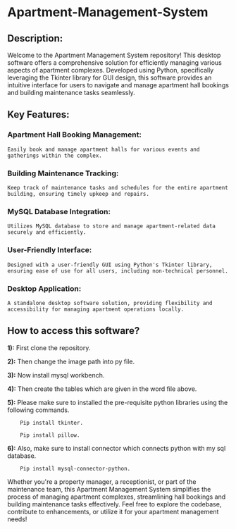 # Apartment-Management-System

## Description:
Welcome to the Apartment Management System repository! This desktop software offers a comprehensive solution for efficiently managing various aspects of apartment complexes. Developed using Python, specifically leveraging the Tkinter library for GUI design, this software provides an intuitive interface for users to navigate and manage apartment hall bookings and building maintenance tasks seamlessly.

## Key Features:

### Apartment Hall Booking Management: 
    Easily book and manage apartment halls for various events and gatherings within the complex.
### Building Maintenance Tracking: 
    Keep track of maintenance tasks and schedules for the entire apartment building, ensuring timely upkeep and repairs.
### MySQL Database Integration:  
    Utilizes MySQL database to store and manage apartment-related data securely and efficiently.
### User-Friendly Interface: 
    Designed with a user-friendly GUI using Python's Tkinter library, ensuring ease of use for all users, including non-technical personnel.
### Desktop Application: 
    A standalone desktop software solution, providing flexibility and accessibility for managing apartment operations locally.

## How to access this software?

  **1):** First clone the repository.

  **2):** Then change the image path into py file.

  **3):** Now install mysql workbench.

  **4):** Then create the tables which are given in the word file above.

  **5):** Please make sure to installed the pre-requisite python libraries using the following commands.

        Pip install tkinter.
        
        Pip install pillow.

  **6):** Also, make sure to install connector which connects python with my sql database.

        Pip install mysql-connector-python.

Whether you're a property manager, a receptionist, or part of the maintenance team, this Apartment Management System simplifies the process of managing apartment complexes, streamlining hall bookings and building maintenance tasks effectively. Feel free to explore the codebase, contribute to enhancements, or utilize it for your apartment management needs!
